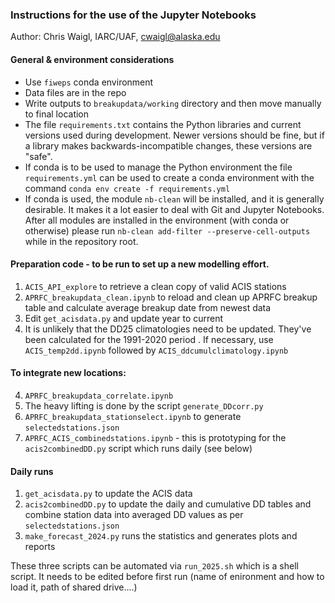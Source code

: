 ### Instructions for the use of the Jupyter Notebooks

Author: Chris Waigl, IARC/UAF, cwaigl@alaska.edu

#### General & environment considerations

* Use `fiweps` conda environment
* Data files are in the repo
* Write outputs to `breakupdata/working` directory and then move manually to final location
* The file `requirements.txt` contains the Python libraries and current versions used during development. Newer versions should be fine, but if a library makes backwards-incompatible changes, these versions are "safe".
* If conda is to be used to manage the Python environment the file `requirements.yml` can be used to create a conda environment with the command `conda env create -f requirements.yml` 
* If conda is used, the module `nb-clean` will be installed, and it is generally desirable. It makes it a lot easier to deal with Git and Jupyter Notebooks. After all modules are installed in the environment (with conda or otherwise) please run `nb-clean add-filter --preserve-cell-outputs` while in the repository root. 

#### Preparation code - to be run to set up a new modelling effort. 

1. `ACIS_API_explore` to retrieve a clean copy of valid ACIS stations 
2. `APRFC_breakupdata_clean.ipynb` to reload and clean up APRFC breakup table and calculate average breakup date from newest data
3. Edit `get_acisdata.py` and update year to current 
4. It is unlikely that the DD25 climatologies need to be updated. They've been calculated for the 1991-2020 period . If necessary, use `ACIS_temp2dd.ipynb` followed by `ACIS_ddcumulclimatology.ipynb`

#### To integrate new locations:

4. `APRFC_breakupdata_correlate.ipynb`
4. The heavy lifting is done by the script `generate_DDcorr.py`
5. `APRFC_breakupdata_stationselect.ipynb`  to generate `selectedstations.json` 
6. `APRFC_ACIS_combinedstations.ipynb` - this is prototyping for the `acis2combinedDD.py` script which runs daily (see below)

#### Daily runs

1. `get_acisdata.py` to update the ACIS data
2. `acis2combinedDD.py` to update the daily and cumulative DD tables and combine station data into averaged DD values as per `selectedstations.json`
3. `make_forecast_2024.py` runs the statistics and generates plots and reports

These three scripts can be automated via `run_2025.sh` which is a shell script. It needs to be edited before first run (name of enironment and how to load it, path of shared drive....)



